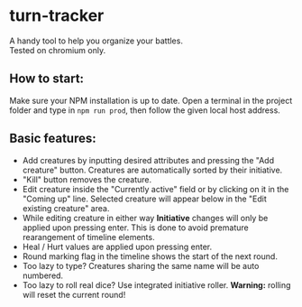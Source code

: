 # turn-tracker
A handy tool to help you organize your battles.  
Tested on chromium only. 
## How to start:
Make sure your NPM installation is up to date. Open a terminal in the project folder and type in `npm run prod`, then follow the given local host address.
## Basic features:  
* Add creatures by inputting desired attributes and pressing the "Add creature" button. Creatures are automatically sorted by their initiative.
* "Kill" button removes the creature.
* Edit creature inside the "Currently active" field or by clicking on it in the "Coming up" line. Selected creature will appear below in the "Edit existing creature" area.
* While editing creature in either way **Initiative** changes will only be applied upon pressing enter. This is done to avoid premature rearangement of timeline elements.
* Heal / Hurt values are applied upon pressing enter.
* Round marking flag in the timeline shows the start of the next round.
* Too lazy to type? Creatures sharing the same name will be auto numbered.
* Too lazy to roll real dice? Use integrated initiative roller. **Warning:** rolling will reset the current round!
